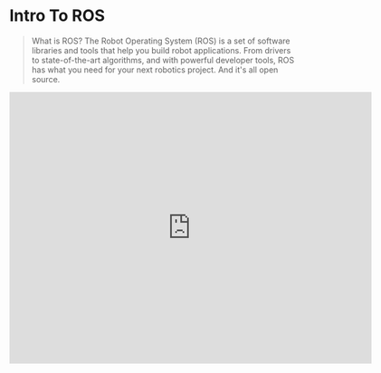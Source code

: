 # Intro To ROS

> What is ROS?
The Robot Operating System (ROS) is a set of software libraries and tools that help you build robot applications. From drivers to state-of-the-art algorithms, and with powerful developer tools, ROS has what you need for your next robotics project. And it's all open source. 

<iframe
    width="640"
    height="480"
    src="https://vimeo.com/639236696?embedded=true&source=vimeo_logo&owner=15710607"
    frameborder="0"
    allow="autoplay; encrypted-media"
    allowfullscreen
>
</iframe>